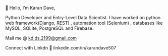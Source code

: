 👋 Hello, I’m Karan Dave,

Python Developer and Entry-Level Data Scientist. I have worked 
on python web framework(Django, REST) , automation tool 
(Selenium) , databases like MySQL, SQLite, PostgreSQL and 
Firebase. 

Mail me @ kd.ds.2199@gmail.com

Connect with Linkdn 📲 linkedin.com/in/karandave507
